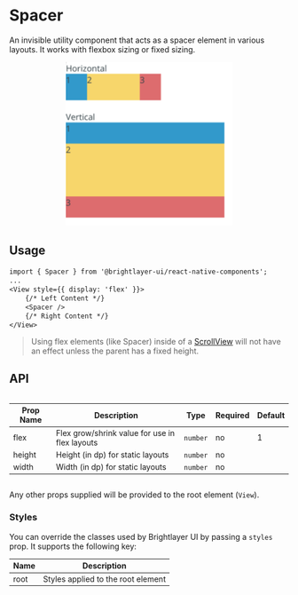 # Spacer

An invisible utility component that acts as a spacer element in various layouts. It works with flexbox sizing or fixed sizing.

<div style="width: 100%; text-align:center">
    <img width="300px" style="max-width: 100%" alt="Spacer used in Drawer Body" src="./images/spacer.png"><br/>
</div>

## Usage

```tsx
import { Spacer } from '@brightlayer-ui/react-native-components';
...
<View style={{ display: 'flex' }}>
    {/* Left Content */}
    <Spacer />
    {/* Right Content */}
</View>
```

> Using flex elements (like Spacer) inside of a [ScrollView](https://reactnative.dev/docs/scrollview) will not have an effect unless the parent has a fixed height.

## API

<div style="overflow: auto;">

| Prop Name | Description                                    | Type     | Required | Default |
| --------- | ---------------------------------------------- | -------- | -------- | ------- |
| flex      | Flex grow/shrink value for use in flex layouts | `number` | no       | 1       |
| height    | Height (in dp) for static layouts              | `number` | no       |         |
| width     | Width (in dp) for static layouts               | `number` | no       |         |

</div>

Any other props supplied will be provided to the root element (`View`).

### Styles

You can override the classes used by Brightlayer UI by passing a `styles` prop. It supports the following key:

| Name | Description                        |
| ---- | ---------------------------------- |
| root | Styles applied to the root element |
